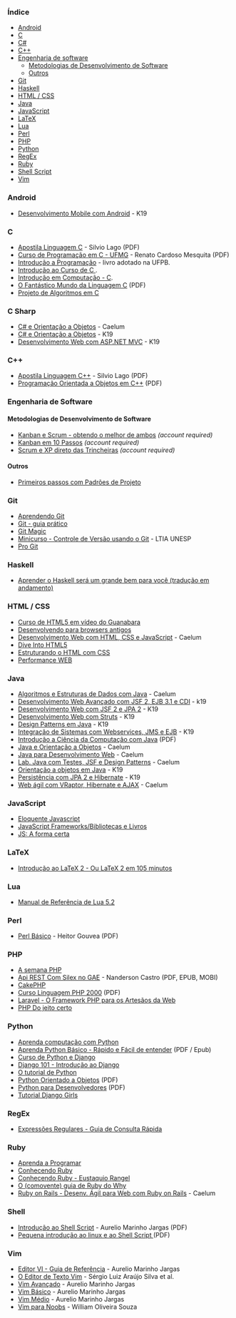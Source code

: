 ### Índice

* [Android](#android)
* [C](#c)
* [C#](#c-sharp)
* [C++](#c-1)
* [Engenharia de software](#engenharia-de-software)
  * [Metodologias de Desenvolvimento de Software](#metodologias-de-desenvolvimento-de-software)
  * [Outros](#outros)
* [Git](#git)
* [Haskell](#haskell)
* [HTML / CSS](#html--css)
* [Java](#java)
* [JavaScript](#javascript)
* [LaTeX](#latex)
* [Lua](#lua)
* [Perl](#perl)
* [PHP](#php)
* [Python](#python)
* [RegEx](#regex)
* [Ruby](#ruby)
* [Shell Script](#shell)
* [Vim](#vim)


### Android

* [Desenvolvimento Mobile com Android](http://www.k19.com.br/downloads/apostilas/java/k19-k41-desenvolvimento-mobile-com-android) - K19


### C

* [Apostila Linguagem C](http://www.ime.usp.br/~slago/slago-C.pdf) - Silvio Lago (PDF)
* [Curso de Programação em C - UFMG](http://www2.dcc.ufmg.br/disciplinas/pc/source/introducao_c_renatocm_deeufmg.pdf) - Renato Cardoso Mesquita (PDF)
* [Introdução a Programação](https://github.com/ufpb-computacao/introducao-a-programacao-livro/releases) - livro adotado na UFPB.
* [Introdução ao Curso de C ](http://www.ic.unicamp.br/~mc102/introducao-ao-curso-de-c.html).
* [Introdução em Computação - C](http://www.ime.usp.br/~elo/IntroducaoComputacao/).
* [O Fantástico Mundo da Linguagem C](https://fiorix.files.wordpress.com/2014/04/o-fantc3a1stico-mundo-da-linguagem-c.pdf) (PDF)
* [Projeto de Algoritmos em C](http://www.ime.usp.br/~pf/algoritmos/)


### C Sharp

* [C# e Orientação a Objetos](https://www.caelum.com.br/apostila-csharp-orientacao-objetos/) - Caelum
* [C# e Orientação a Objetos](http://www.k19.com.br/downloads/apostilas/dotnet/k19-k31-csharp-e-orientacao-a-objetos) - K19
* [Desenvolvimento Web com ASP.NET MVC](http://www.k19.com.br/downloads/apostilas/dotnet/k19-k32-desenvolvimento-web-com-aspnet-mvc) - K19


### C++

* [Apostila Linguagem C++](http://www.ime.usp.br/~slago/slago-C++.pdf) - Silvio Lago (PDF)
* [Programação Orientada a Objetos em C++](http://webserver2.tecgraf.puc-rio.br/~manuel/Download/Programacao%20Orientada%20a%20Objetos%20em%20C++.pdf) (PDF)


### Engenharia de Software

#### Metodologias de Desenvolvimento de Software

* [Kanban e Scrum - obtendo o melhor de ambos](http://www.infoq.com/br/minibooks/kanban-scrum-minibook) *(account required)*
* [Kanban em 10 Passos](http://www.infoq.com/br/minibooks/priming-kanban-jesper-boeg) *(account required)*
* [Scrum e XP direto das Trincheiras](http://www.infoq.com/br/minibooks/scrum-xp-from-the-trenches) *(account required)*


#### Outros

* [Primeiros passos com Padrões de Projeto](https://leanpub.com/primeiros-passos-com-padroes-de-projeto/)


### Git

* [Aprendendo Git](http://www.slideshare.net/bismarckjunior/aprendendo-git)
* [Git - guia prático](http://rogerdudler.github.io/git-guide/index.pt_BR.html)
* [Git Magic](http://www-cs-students.stanford.edu/~blynn/gitmagic/intl/pt_br/)
* [Minicurso - Controle de Versão usando o Git](https://github.com/ltiaunesp/Git-Minicurso) - LTIA UNESP
* [Pro Git](http://git-scm.com/book/pt-br/)


### Haskell

* [Aprender o Haskell será um grande bem para você (tradução em andamento)](https://github.com/taylorrf/learnhaskell)


### HTML / CSS

* [Curso de HTML5 em vídeo do Guanabara](https://www.youtube.com/playlist?list=PLHz_AreHm4dlAnJ_jJtV29RFxnPHDuk9o)
* [Desenvolvendo para browsers antigos](http://tableless.com.br/browsers-antigos-guerra-contra-o-terror/)
* [Desenvolvimento Web com HTML, CSS e JavaScript](https://www.caelum.com.br/apostila-html-css-javascript/) - Caelum
* [Dive Into HTML5](http://diveintohtml5.com.br)
* [Estruturando o HTML com CSS](http://pt-br.learnlayout.com)
* [Performance WEB](http://www.webperf.com.br)


### Java

* [Algoritmos e Estruturas de Dados com Java](http://www.caelum.com.br/apostila-java-estrutura-dados/) - Caelum
* [Desenvolvimento Web Avançado com JSF 2, EJB 3.1 e CDI](http://www.k19.com.br/downloads/apostilas/java/k19-k22-desenvolvimento-web-avancado-com-jsf2-ejb3.1-e-cdi) - k19
* [Desenvolvimento Web com JSF 2 e JPA 2](http://www.k19.com.br/downloads/apostilas/java/k19-k12-desenvolvimento-web-com-jsf2-e-jpa2) - K19
* [Desenvolvimento Web com Struts](http://www.k19.com.br/downloads/apostilas/java/k19-k52-desenvolvimento-web-com-struts) - K19
* [Design Patterns em Java](http://www.k19.com.br/downloads/apostilas/java/k19-k51-design-patterns-em-java) - K19
* [Integração de Sistemas com Webservices, JMS e EJB](http://www.k19.com.br/downloads/apostilas/java/k19-k23-integracao-de-sistemas-com-webservices-jms-e-ejb) - K19
* [Introdução a Ciência da Computação com Java](http://ccsl.ime.usp.br/files/books/intro-java-cc.pdf) (PDF)
* [Java e Orientação a Objetos](http://www.caelum.com.br/apostila-java-orientacao-objetos/) - Caelum
* [Java para Desenvolvimento Web](http://www.caelum.com.br/apostila-java-web/) - Caelum
* [Lab. Java com Testes, JSF e Design Patterns](https://www.caelum.com.br/apostila-java-testes-jsf-web-services-design-patterns/) - Caelum
* [Orientação a objetos em Java](http://www.k19.com.br/downloads/apostilas/java/k19-k11-orientacao-a-objetos-em-java) - K19
* [Persistência com JPA 2 e Hibernate](http://www.k19.com.br/downloads/apostilas/java/k19-k21-persistencia-com-jpa2-e-hibernate) - K19
* [Web ágil com VRaptor, Hibernate e AJAX](http://www.caelum.com.br/apostila-vraptor-hibernate/) - Caelum


### JavaScript

* [Eloquente Javascript](https://github.com/braziljs/eloquente-javascript)
* [JavaScript Frameworks/Bibliotecas e Livros](javascript-frameworks-resources-pt_BR.md)
* [JS: A forma certa](http://jstherightway.org/pt-br/)


### LaTeX

* [Introdução ao LaTeX 2 - Ou LaTeX 2 em 105 minutos](http://ctan.org/pkg/lshort-portuguese-br)


### Lua

* [Manual de Referência de Lua 5.2](http://www.lua.org/manual/5.2/pt/)


### Perl

* [Perl Básico](https://github.com/HeitorG/Perl-Brasil/blob/master/apostilas/perl-basico.pdf) - Heitor Gouvea (PDF)


### PHP

* [A semana PHP](http://asemanaphp.com.br)
* [Api REST Com Silex no GAE](http://bit.ly/ebook-silex) - Nanderson Castro (PDF, EPUB, MOBI)
* [CakePHP](http://book.cakephp.org/2.0/pt/index.html)
* [Curso Linguagem PHP 2000](http://www.etelg.com.br/paginaete/downloads/informatica/php.pdf) (PDF)
* [Laravel - O Framework PHP para os Artesãos da Web](http://laravel.artesaos.org)
* [PHP Do jeito certo](http://br.phptherightway.com)


### Python

* [Aprenda computação com Python](https://aprendendo-computacao-com-python.readthedocs.org/en/latest/index.html)
* [Aprenda Python Básico - Rápido e Fácil de entender](http://felipegalvao.com.br/livros) (PDF / Epub)
* [Curso de Python e Django](https://osantana.me/curso-de-python-e-django)
* [Django 101 - Introdução ao Django](http://turing.com.br/material/acpython/mod3/django/index.html)
* [O tutorial de Python](http://turing.com.br/pydoc/2.7/tutorial/)
* [Python Orientado a Objetos](https://docs.google.com/viewer?a=v&pid=sites&srcid=ZGVmYXVsdGRvbWFpbnxyYWZhZWx1ZnR8Z3g6NTJlM2UzYzY1ZTgzMDEwMw) (PDF)
* [Python para Desenvolvedores](https://ark4n.files.wordpress.com/2010/01/python_para_desenvolvedores_2ed.pdf) (PDF)
* [Tutorial Django Girls](http://tutorial.djangogirls.org/pt/)


### RegEx

* [Expressões Regulares - Guia de Consulta Rápida](http://aurelio.net/regex/guia/)


### Ruby

* [Aprenda a Programar](http://www.jmonteiro.com/aprendaaprogramar/)
* [Conhecendo Ruby](http://howtocode.com.br/ebooks/ruby)
* [Conhecendo Ruby - Eustaquio Rangel](https://leanpub.com/conhecendo-ruby/read)
* [O (comovente) guia de Ruby do Why](http://why.carlosbrando.com)
* [Ruby on Rails - Desenv. Ágil para Web com Ruby on Rails](http://www.caelum.com.br/apostila-ruby-on-rails/) - Caelum


### Shell

* [Introdução ao Shell Script](http://aurelio.net/shell/apostila-introducao-shell.pdf) - Aurelio Marinho Jargas (PDF)
* [Pequena introdução ao linux e ao Shell Script ](https://www.telecom.uff.br/pet/petws/downloads/apostilas/LINUX.pdf) (PDF)


### Vim

* [Editor VI - Guia de Referência](http://aurelio.net/curso/material/vim-ref.html) - Aurelio Marinho Jargas
* [O Editor de Texto Vim](https://code.google.com/p/vimbook) - Sérgio Luiz Araújo Silva et al.
* [Vim Avançado](http://aurelio.net/vim/vim-avancado.txt) - Aurelio Marinho Jargas
* [Vim Básico](http://aurelio.net/vim/vim-basico.txt) - Aurelio Marinho Jargas
* [Vim Médio](http://aurelio.net/vim/vim-medio.txt) - Aurelio Marinho Jargas
* [Vim para Noobs](http://woliveiras.com.br/vimparanoobs/) - William Oliveira Souza
